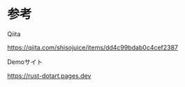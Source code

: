 # 参考

Qiita

https://qiita.com/shisojuice/items/dd4c99bdab0c4cef2387

Demoサイト

https://rust-dotart.pages.dev

